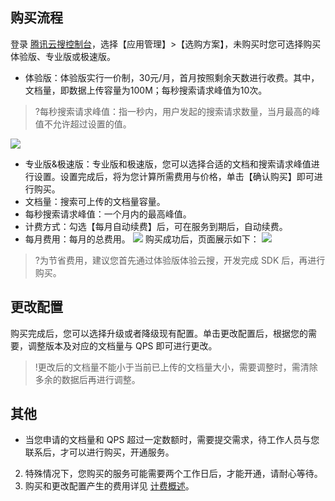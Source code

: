 ## 购买流程
登录 [腾讯云搜控制台](https://console.cloud.tencent.com/yunso/app_data_process.cgi)，选择【应用管理】>【选购方案】，未购买时您可选择购买体验版、专业版或极速版。
- 体验版：体验版实行一价制，30元/月，首月按照剩余天数进行收费。其中，文档量，即数据上传容量为100M；每秒搜索请求峰值为10次。
>?每秒搜索请求峰值：指一秒内，用户发起的搜索请求数量，当月最高的峰值不允许超过设置的值。
>
![](https://main.qcloudimg.com/raw/a5b3611ae556c00448afdee5e6069a16.png)
- 专业版&极速版：专业版和极速版，您可以选择合适的文档和搜索请求峰值进行设置。设置完成后，将为您计算所需费用与价格，单击【确认购买】即可进行购买。
 - 文档量：搜索可上传的文档量容量。
 - 每秒搜索请求峰值：一个月内的最高峰值。
 - 计费方式：勾选【每月自动续费】后，可在服务到期后，自动续费。
 - 每月费用：每月的总费用。
![](https://main.qcloudimg.com/raw/c3112fb3028fa13c6e6a38497f885510.png)
购买成功后，页面展示如下：
![](https://main.qcloudimg.com/raw/a93264d756b853456024542392e1e7f4.png)
>?为节省费用，建议您首先通过体验版体验云搜，开发完成 SDK 后，再进行购买。

## 更改配置
购买完成后，您可以选择升级或者降级现有配置。单击更改配置后，根据您的需要，调整版本及对应的文档量与 QPS 即可进行更改。
>!更改后的文档量不能小于当前已上传的文档量大小，需要调整时，需清除多余的数据后再进行调整。

## 其他
- 当您申请的文档量和 QPS 超过一定数额时，需要提交需求，待工作人员与您联系后，才可以进行购买，开通服务。
2. 特殊情况下，您购买的服务可能需要两个工作日后，才能开通，请耐心等待。
3. 购买和更改配置产生的费用详见 [计费概述](https://cloud.tencent.com/document/product/270/1856)。
